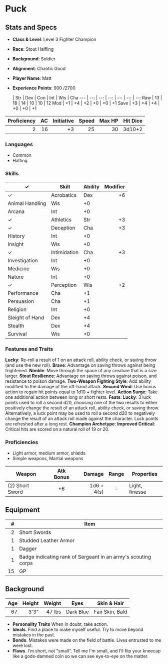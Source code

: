 # Puck

## Stats and Specs

* **Class & Level**: Level 3 Fighter Champion
* **Race**: Stout Halfling
* **Background**: Soldier
* **Alignment**: Chaotic Good
* **Player Name**: Matt
* **Experience Points**: 900 /2700

     | Str | Dex  | Con  | Int  | Wis  | Cha
---  | --: | --:  | --:  | --:  | --:  | --:
Raw  | 13  |  18  |  14  |  10  |  10  |  12
Mod  | +1  |  +4  |  +2  |  +0  |  +0  |  +1
Save | +3  |  +4  |  +4  |  +0  |  +0  |  +1

Proficiency | AC  | Initiative | Speed | Max HP | Hit Dice
----------: | --: | ---------: | ----: | -----: | -------:
         2  |  16 |         +3 |    25 |     30 |   3d10+2 

### Languages

* Common
* Halfing

### Skills

✓ | Skill           | Ability | Modifier
--| --------------- | ------- | -------:
✓ | Acrobatics      | Dex     | +6
  | Animal Handling | Wis     | +0
  | Arcana          | Int     | +0
✓ | Athletics       | Str     | +3
✓ | Deception       | Cha     | +3
  | History         | Int     | +0
  | Insight         | Wis     | +0
✓ | Intimidation    | Cha     | +3
  | Investigation   | Int     | +0
  | Medicine        | Wis     | +0
  | Nature          | Int     | +0
✓ | Perception      | Wis     | +2
  | Performance     | Cha     | +1
  | Persuasion      | Cha     | +1
  | Religion        | Int     | +0
  | Sleight of Hand | Dex     | +4
  | Stealth         | Dex     | +4
  | Survival        | Wis     | +0

### Features and Traits
**Lucky**: Re-roll a result of 1 on an attack roll, ability check, or saving throw (and use the new roll).
**Brave**: Advantage on saving throws against being frightened.
**Nimble**: Move through the space of any creature that is a size larger.
**Stout Resilience**: Advantage on saving throws against poison, and resistance to poison damage.
**Two-Weapon Fighting Style**: Add ability modified to the damage of the off-hand attack.
**Second Wind**: Use bonus action to regain hit points equal to 1d10 + fighter level.
**Action Surge**: Take one additional action between long or short rests.
**Feats**:
    **Lucky**: 3 luck points used to roll a second d20, choosing one of the two results to either positively change the result of an attack roll, ability check, or saving throw.  Alternatively, a luck point may be used to roll a second d20 to negatively change the result of an attack roll made against the character.  Luck points are refreshed after a long rest.
**Champion Archetype**:
    **Improved Critical**: Critical hits are scored on a natural roll of 19 or 20.

### Proficiencies

* Light armor, medium armor, shields
* Simple weapons, Martial weapons

Weapon          | Atk Bonus |     Damage | Range | Properties
--------------- | :-------: | ---------: | :---: | ----------
(2) Short Sword |     +6    | 1d6 + 4(s) |   -   | Light, finesse

## Equipment
\#  | Item
--: | ---------
2   | Short Swords
1   | Studded Leather Armor
1   | Dagger
1   | Badge indicating rank of Sergeant in an army's scouting corps
15  | GP

## Background

Age | Height | Weight   | Eyes      | Skin & Hair
--: | -----: | ------:  | --------- | ---------------
 67 |   3'3" |  47 lbs  | Dark Blue | Fair Skin, Bald

* **Personality Traits** When in doubt, take action.
* **Ideals**. Find a place to make myself useful. Try to move beyond mistakes in the past.
* **Bonds**. Mistakes were made on the field of battle. Lives entrusted to me were lost.
* **Flaws**. I'm short, not "small".  Tell me I'm small, and I'll flip your kneecap like a gods-damned coin so we can see eye-to-eye on the matter. 
